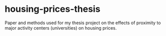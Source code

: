 # housing-prices-thesis
Paper and methods used for my thesis project on the effects of proximity to major activity centers (universities) on housing prices.
